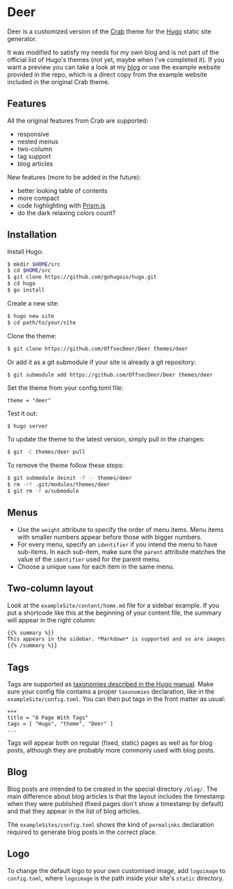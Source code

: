 # Deer

Deer is a customized version of the [Crab](https://github.com/thomasheller/crab) theme for the [Hugo](https://gohugo.io) static
site generator.

It was modified to satisfy my needs for my own blog and is not part of the official list of Hugo's themes (not yet, maybe when I've completed it). If you want a preview you can take a look at my [blog](https://offsecdeer.gitlab.io) or use the example website provided in the repo, which is a direct copy from the example website included in the original Crab theme.

## Features
All the original features from Crab are supported:
- responsive
- nested menus
- two-column
- tag support
- blog articles

New features (more to be added in the future):
- better looking table of contents
- more compact
- code highlighting with [Prism.js](https://prismjs.com/)
- do the dark relaxing colors count?

## Installation

Install Hugo:

```sh
$ mkdir $HOME/src
$ cd $HOME/src
$ git clone https://github.com/gohugoio/hugo.git
$ cd hugo
$ go install
```

Create a new site:

```sh
$ hugo new site
$ cd path/to/your/site
```

Clone the theme:

```sh
$ git clone https://github.com/OffsecDeer/Deer themes/deer
```

Or add it as a git submodule if your site is already a git repository:

```sh
$ git submodule add https://github.com/OffsecDeer/Deer themes/deer
```

Set the theme from your config.toml file:

```
theme = "deer"
```

Test it out:

```
$ hugo server
```

To update the theme to the latest version, simply pull in the changes:

```sh
$ git -C themes/deer pull
```

To remove the theme follow these steps:

```sh
$ git submodule deinit -f -- themes/deer
$ rm -rf .git/modules/themes/deer
$ git rm -f a/submodule

```

## Menus

- Use the `weight` attribute to specify the order of menu items.
  Menu items with smaller numbers appear before those with bigger
  numbers.
- For every menu, specify an `identifier` if you intend the menu to
  have sub-items. In each sub-item, make sure the `parent` attribute
  matches the value of the `identifier` used for the parent menu.
- Choose a unique `name` for each item in the same menu.

## Two-column layout

Look at the `exampleSite/content/home.md` file for a sidebar example.
If you put a shortcode like this at the beginning of your content
file, the summary will appear in the right column:

```md
{{% summary %}}
This appears in the sidebar. *Markdown* is supported and so are images!
{{% /summary %}}
```

## Tags

Tags are supported as [taxonomies described in the Hugo
manual](https://gohugo.io/taxonomies/usage/). Make sure your config
file contains a proper `taxonomies` declaration, like in the
`exampleSite/config.toml`. You can then put tags in the front matter
as usual:

```
+++
title = "A Page With Tags"
tags = [ "Hugo", "theme", "Deer" ]
...
```

Tags will appear both on regular (fixed, static) pages as well as for
blog posts, although they are probably more commonly used with blog
posts.

## Blog

Blog posts are intended to be created in the special directory
`/blog/`. The main difference about blog articles is that the layout
includes the timestamp when they were published (fixed pages don't
show a timestamp by default) and that they appear in the list of blog
articles.

The `exampleSites/config.toml` shows the kind of `permalinks`
declaration required to generate blog posts in the correct place.

## Logo

To change the default logo to your own customised image,
add `logoimage` to `config.toml`, where `logoimage` is the
path inside your site's `static` directory.

